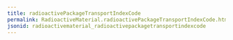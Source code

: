 ```yaml
---
title: radioactivePackageTransportIndexCode
permalink: RadioactiveMaterial.radioactivePackageTransportIndexCode.html
jsonid: radioactivematerial_radioactivepackagetransportindexcode
---
```


